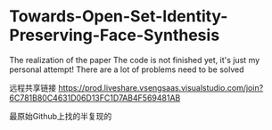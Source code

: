# Towards-Open-Set-Identity-Preserving-Face-Synthesis
The realization of the paper
The code is not finished yet, it's just my personal attempt!
There are a lot of problems need to be solved

远程共享链接
https://prod.liveshare.vsengsaas.visualstudio.com/join?6C781B80C4631D06D13FC1D7AB4F569481AB

最原始Github上找的半复现的